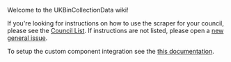 Welcome to the UKBinCollectionData wiki!

If you're looking for instructions on how to use the scraper for your council, please see the [Council List](https://github.com/Toriniasty/UKBinCollectionData/wiki/Councils). If instructions are not listed, please open a [new general issue](https://github.com/Toriniasty/UKBinCollectionData/issues/new).

To setup the custom component integration see the [this documentation](https://github.com/Toriniasty/UKBinCollectionData/tree/master/custom_components/uk_bin_collection).

